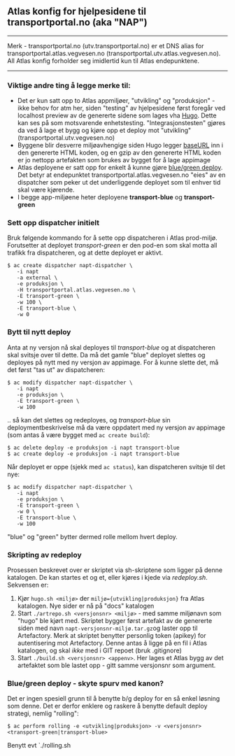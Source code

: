 ## Atlas konfig for hjelpesidene til transportportal.no (aka "NAP")

____
Merk - transportportal.no (utv.transportportal.no) er et DNS alias for transportportal.atlas.vegvesen.no (transportportal.utv.atlas.vegvesen.no). All Atlas konfig forholder seg imidlertid kun til Atlas endepunktene.
____


### Viktige andre ting å legge merke til:

+ Det er kun satt opp to Atlas appmiljøer, "utvikling" og "produksjon" -  ikke behov for atm her, siden "testing" av hjelpesidene først foregår ved localhost preview av de genererte sidene som lages vha [Hugo](https://gohugo.io/). Dette kan ses på som motsvarende enhetstesting. "Integrasjonstesten" gjøres da ved å lage et bygg og kjøre opp et deploy mot "utvikling" (transportportal.utv.vegvesen.no)
+ Byggene blir desverre miljøavhengige siden Hugo legger [baseURL](../config/_default/config.toml) inn i den genererte HTML koden, og en gzip av den genererte HTML koden er jo nettopp artefakten som brukes av bygget for å lage appimage
+ Atlas deployene er satt opp for enkelt å kunne gjøre [blue/green deploy](https://atlas-docs.atlas.vegvesen.no/atlas-dokumentasjon/latest/eksempler/bluegreen_deploy.html). Det betyr at endepunktet transportportal.atlas.vegvesen.no "eies" av en dispatcher som peker ut det underliggende deployet som til enhver tid skal være kjørende.
+ I begge app-miljøene heter deployene **transport-blue** og **transport-green**

### Sett opp dispatcher initielt
Bruk følgende kommando for å sette opp dispatcheren i Atlas prod-miljø. Forutsetter at deployet *transport-green* er den pod-en som skal motta all trafikk fra dispatcheren, og at dette deployet er aktivt.

```
$ ac create dispatcher napt-dispatcher \
   -i napt
   -a external \
   -e produksjon \
   -H transportportal.atlas.vegvesen.no \
   -E transport-green \
   -w 100 \
   -E transport-blue \
   -w 0
```

### Bytt til nytt deploy
Anta at ny versjon nå skal deployes til *transport-blue* og at dispatcheren skal svitsje over til dette. Da må det gamle "blue" deployet slettes og deployes på nytt med ny versjon av appimage. For å kunne slette det, må det først "tas ut" av dispatcheren:

```
$ ac modify dispatcher napt-dispatcher \
   -i napt
   -e produksjon \
   -E transport-green \
   -w 100
```
.. så kan det slettes og redeployes,  og *transport-blue* sin deploymentbeskrivelse må da være oppdatert med ny versjon av appimage (som antas å være bygget med `ac create build`):
```
$ ac delete deploy -e produksjon -i napt transport-blue
$ ac create deploy -e produksjon -i napt transport-blue
```
Når deployet er oppe (sjekk med `ac status`), kan dispatcheren svitsje til det nye:
```
$ ac modify dispatcher napt-dispatcher \
   -i napt
   -e produksjon \
   -E transport-green \
   -w 0 \
   -E transport-blue \
   -w 100
```
"blue" og "green" bytter dermed rolle mellom hvert deploy.

### Skripting av redeploy


Prosessen beskrevet over er skriptet via sh-skriptene som ligger på denne katalogen. De kan startes et og et, eller kjøres i kjede via *redeploy.sh*. Sekvensen er:

1. Kjør `hugo.sh <miljø>` der `miljø={utvikling|produksjon}` fra Atlas katalogen. Nye sider er nå på "docs" katalogen
2. Start `./artrepo.sh <versjonsnr> <miljø>` - med samme miljønavn som "hugo" ble kjørt med. Skriptet bygger først artefakt av de genererte siden med navn `napt-versjonsnr-miljø.tar.gz`og laster opp til Artefactory. Merk at skriptet benytter personlig token (apikey) for autentisering mot Artefactory. Denne antas å ligge på en fil i Atlas katalogen, og skal *ikke* med i GIT repoet (bruk .gitignore)
3. Start `./build.sh <versjonsnr> <appenv>`. Her lages et Atlas bygg av det artefaktet som ble lastet opp - gitt samme versjonsnr som argument.

### Blue/green deploy - skyte spurv med kanon?

Det er ingen spesiell grunn til å benytte b/g deploy for en så enkel løsning som denne. Det er derfor enklere og raskere å benytte default deploy strategi, nemlig "rolling":

```
$ ac perform rolling -e <utvikling|produksjon> -v <versjonsnr> <transport-green|transport-blue>
````

Benytt evt `./rolling.sh <versjonsnr> <appenv> <deploy>
